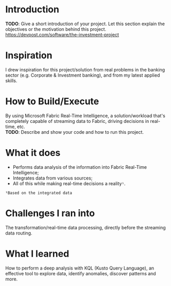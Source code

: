 # Introduction 
**TODO**: Give a short introduction of your project. Let this section explain the objectives or the motivation behind this project.  
https://devpost.com/software/the-investment-project

# Inspiration
I drew inspiration for this project/solution from real problems in the banking sector (e.g. Corporate & Investment banking), and from my latest applied skills.

# How to Build/Execute
By using Microsoft Fabric Real-Time Intelligence, a solution/workload that's completely capable of streaming data to Fabric, driving decisions in real-time, etc.  
**TODO**: Describe and show your code and how to run this project.

# What it does
- Performs data analysis of the information into Fabric Real-Time Intelligence;  
- Integrates data from various sources;  
- All of this while making real-time decisions a reality`¹`.

`¹Based on the integrated data`

# Challenges I ran into
The transformation/real-time data processing, directly before the streaming data routing.

# What I learned
How to perform a deep analysis with KQL (Kusto Query Language), an effective tool to explore data, identify anomalies, discover patterns and more.